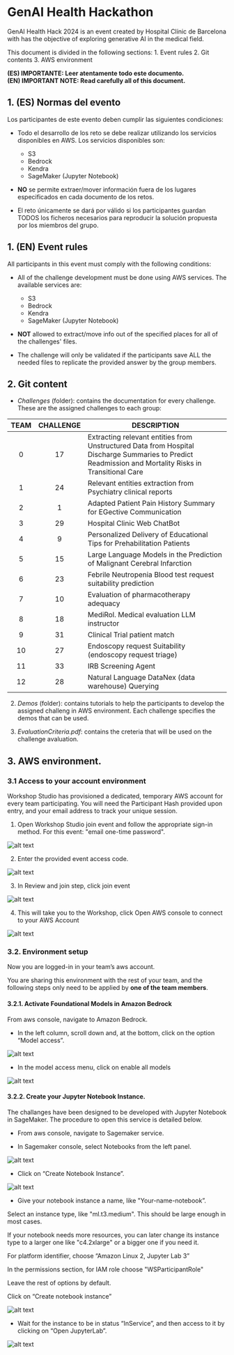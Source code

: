# GenAI Health Hackathon

GenAI Health Hack 2024 is an event created by Hospital Clínic de Barcelona with has the objective of exploring generative AI in the medical field. 


This document is divided in the following sections:
    1. Event rules
    2. Git contents
    3. AWS environment

**(ES) IMPORTANTE: Leer atentamente todo este documento.**   
**(EN) IMPORTANT NOTE: Read carefully all of this document.**

## 1. (ES) Normas del evento
Los participantes de este evento deben cumplir las siguientes condiciones:
- Todo el desarrollo de los reto se debe realizar utilizando los servicios disponibles en AWS. Los servicios disponibles son:
    - S3
    - Bedrock 
    - Kendra
    - SageMaker (Jupyter Notebook)


- **NO** se permite extraer/mover información fuera de los lugares especificados en cada documento de los retos.

- El reto únicamente se dará por válido si los participantes guardan TODOS los ficheros necesarios para reproducir la solución propuesta por los miembros del grupo.

## 1. (EN) Event rules
All participants in this event must comply with the following conditions:
- All of the challenge development must be done using AWS services. The available services are:
    - S3
    - Bedrock 
    - Kendra
    - SageMaker (Jupyter Notebook)


- **NOT** allowed to extract/move info out of the specified places for all of the challenges' files.

- The challenge will only be validated if the participants save ALL the needed files to replicate the provided answer by the group members.

## 2. Git content

- *Challenges* (folder): contains the documentation for every challenge. These are the assigned challenges to each group:


|TEAM | CHALLENGE | DESCRIPTION|
|:-:|:-:|---|
0|17|Extracting relevant entities from Unstructured Data from Hospital Discharge Summaries to Predict Readmission and Mortality Risks in Transitional Care
1|24|Relevant entities extraction from Psychiatry clinical reports
2|1|Adapted Patient Pain History Summary for EGective Communication
3|29|Hospital Clinic Web ChatBot
4|9|Personalized Delivery of Educational Tips for Prehabilitation Patients
5|15|Large Language Models in the Prediction of Malignant Cerebral Infarction
6|23|Febrile Neutropenia Blood test request suitability prediction
7|10|Evaluation of pharmacotherapy adequacy
8|18|MediRol. Medical evaluation LLM instructor
9|31|Clinical Trial patient match
10|27|Endoscopy request Suitability (endoscopy request triage)
11|33|IRB Screening Agent
12|28|Natural Language DataNex (data warehouse) Querying

2. *Demos* (folder): contains tutorials to help the participants to develop the assigned challeng in AWS environment. Each challenge specifies the demos that can be used.

3. *EvaluationCriteria.pdf*: contains the creteria that will be used on the challenge avaluation.

## 3. AWS environment.
### 3.1 Access to your account environment
Workshop Studio has provisioned a dedicated, temporary AWS account for every team participating. You will need the Participant Hash provided upon entry, and your email address to track your unique session.

1. Open Workshop Studio join event and follow the appropriate sign-in method. For this event: "email one-time password".

![alt text](images/image-5.png)

2. Enter the provided event access code.

![alt text](images/image-6.png)

3. In Review and join step, click join event

![alt text](images/image-7.png)

4. This will take you to the Workshop, click Open AWS console to connect to your AWS Account

![alt text](images/image-8.png)


### 3.2. Environment setup
Now you are logged-in in your team’s aws account.

You are sharing this environment with the rest of your team, and the following steps only need to be applied by **one of the team members**.
#### 3.2.1. Activate Foundational Models in Amazon Bedrock
From aws console, navigate to Amazon Bedrock.

- In the left column, scroll down and, at the bottom, click on the option “Model access”.

![alt text](images/image.png)

- In the model access menu, click on enable all models

![alt text](images/image-1.png)

#### 3.2.2. Create your Jupyter Notebook Instance.
The challanges have been designed to be developed with Jupyter Notebook in SageMaker. The procedure to open this service is detailed below. 

- From aws console, navigate to Sagemaker service.

- In Sagemaker console, select Notebooks from the left panel.

![alt text](images/image-2.png)

- Click on “Create Notebook Instance”.

![alt text](images/image-3.png)

- Give your notebook instance a name, like "Your-name-notebook”.

Select an instance type, like "ml.t3.medium". This should be large enough in most cases.

If your notebook needs more resources, you can later change its instance type to a larger one like "c4.2xlarge" or a bigger one if you need it.

For platform identifier, choose “Amazon Linux 2, Jupyter Lab 3”

In the permissions section, for IAM role choose "WSParticipantRole"

Leave the rest of options by default.

Click on “Create notebook instance”

![alt text](images/image-notebook-conf.png)

- Wait for the instance to be in status “InService”, and then access to it by clicking on “Open JupyterLab”.

![alt text](images/image-4.png)
